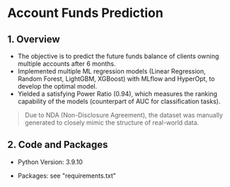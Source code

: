 
# Account Funds Prediction


## 1. Overview

* The objective is to predict the future funds balance of clients owning multiple accounts after 6 months.
* Implemented multiple ML regression models (Linear Regression, Random Forest, LightGBM, XGBoost) with MLflow and HyperOpt, to develop the optimal model.
* Yielded a satisfying Power Ratio (0.94), which measures the ranking capability of the models (counterpart of AUC for classification tasks).
> Due to NDA (Non-Disclosure Agreement), the dataset was manually generated to closely mimic the structure of real-world data. 

## 2. Code and Packages

* Python Version: 3.9.10

* Packages: see "requirements.txt"

